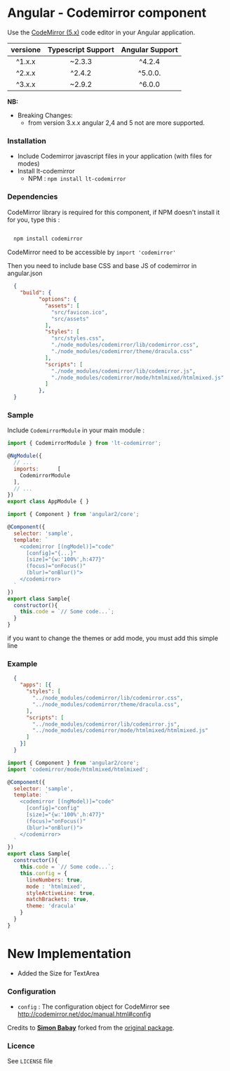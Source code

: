 # Angular - Codemirror component

Use the [CodeMirror (5.x)](http://codemirror.net/) code editor in your Angular application.

| versione 			| Typescript Support 	  | Angular Support |
| :-------------:   |:-----------------------:| :--------------:|
|      ^1.x.x       |         ~2.3.3          |		^4.2.4		|
|      ^2.x.x       |        ^2.4.2           |     ^5.0.0.		|
|      ^3.x.x       |        ~2.9.2           |     ^6.0.0      |

**NB:**

- Breaking Changes:
    - from version 3.x.x angular 2,4 and 5 not are more supported.

### <a name="install"></a>Installation

- Include Codemirror javascript files in your application (with files for modes)
- Install lt-codemirror
  - NPM : `npm install lt-codemirror`

### <a name="dependencies"></a>Dependencies
CodeMirror library is required for this component, if NPM doesn't install it for you, type this :

```bash
  
  npm install codemirror

```

CodeMirror need to be accessible by `import 'codemirror'`

Then you need to include base CSS and base JS of codemirror in angular.json

```json
  {
    "build": {
          "options": {
            "assets": [
              "src/favicon.ico",
              "src/assets"
            ],
            "styles": [
              "src/styles.css",
              "./node_modules/codemirror/lib/codemirror.css",
              "./node_modules/codemirror/theme/dracula.css"
            ],
            "scripts": [
              "./node_modules/codemirror/lib/codemirror.js",
              "./node_modules/codemirror/mode/htmlmixed/htmlmixed.js"
            ]
          },
  }
```

### <a name="sample"></a>Sample

Include `CodemirrorModule` in your main module :

```javascript
import { CodemirrorModule } from 'lt-codemirror';

@NgModule({
  // ...
  imports:      [
    CodemirrorModule
  ],
  // ...
})
export class AppModule { }
```

```javascript
import { Component } from 'angular2/core';

@Component({
  selector: 'sample',
  template: `
    <codemirror [(ngModel)]="code"
      [config]="{...}"
      [size]="{w:'100%',h:477}"
      (focus)="onFocus()"
      (blur)="onBlur()">
    </codemirror>
  `
})
export class Sample{
  constructor(){
    this.code = `// Some code...`;
  }
}
```

if you want to change the themes or add mode, you must add this simple line

### Example

```json
  {
    "apps": [{
      "styles": [
        "../node_modules/codemirror/lib/codemirror.css",
        "../node_modules/codemirror/theme/dracula.css",
      ],
      "scripts": [
        "../node_modules/codemirror/lib/codemirror.js",
        "../node_modules/codemirror/mode/htmlmixed/htmlmixed.js"
      ]
    }]
  }
```

```javascript
import { Component } from 'angular2/core';
import 'codemirror/mode/htmlmixed/htmlmixed';

@Component({
  selector: 'sample',
  template: `
    <codemirror [(ngModel)]="code"
      [config]="config"
      [size]="{w:'100%',h:477}"
      (focus)="onFocus()"
      (blur)="onBlur()">
    </codemirror>
  `
})
export class Sample{
  constructor(){
    this.code = `// Some code...`;
    this.config = {
      lineNumbers: true,
      mode : 'htmlmixed',
      styleActiveLine: true,
      matchBrackets: true,
      theme: 'dracula'
    }
  }
}
```

# New Implementation

- Added the Size for TextArea


### <a name="config"></a>Configuration

* `config` : The configuration object for CodeMirror see http://codemirror.net/doc/manual.html#config

Credits to **[Simon Babay](https://github.com/chymz)** forked from the [original package](https://github.com/chymz/ng2-codemirror).

### <a name="licence"></a>Licence
See `LICENSE` file
